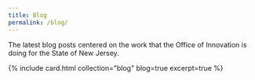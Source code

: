 ```yaml
---
title: Blog
permalink: /blog/
---
```


<p class="usa-intro">The latest blog posts centered on the work that the Office of Innovation is doing for the State of New Jersey.</p>

{% include card.html collection="blog" blog=true excerpt=true %}
